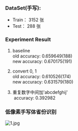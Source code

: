 
### DataSet(手写):
- Train： 3152 张
- Test：   288 张

### Experiment Result

1. baseline  
  old accuracy: 0.659649(188)  
  new accuracy: 0.670175(191)   

2. convert 0, 1  
  old accuracy: 0.610526(174)  
  new accuracy: 0.631579(180)  

3. 重复数字中间加'abcdefghij'  
  accuracy: 0.392982
  
  
### 低像素手写体省份识别
![1.jpg](http://chuantu.biz/t5/96/1496196826x1822613109.jpg)
